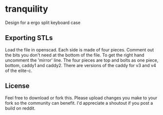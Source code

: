 # tranquility

Design for a ergo split keyboard case

## Exporting STLs

Load the file in openscad. Each side is made of four pieces. Comment out the bits you don't need at the bottom of the file. To get the right hand uncomment the 'mirror' line. The four pieces are top and bolts as one piece, bottom, caddy1 and caddy2. There are versions of the caddy for v3 and v4 of the elite-c.

## License

Feel free to download or fork this. Please upload changes you make to your fork so the community can benefit. I'd appreciate a shoutout if you post a build on reddit. 